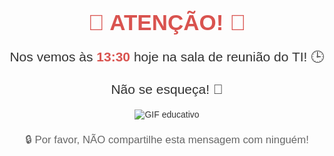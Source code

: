 <!DOCTYPE html>
<html lang="pt-BR">
<head>
    <meta charset="UTF-8">
    <meta name="viewport" content="width=device-width, initial-scale=1.0">
    <title>Mensagem de Phishing Educativo</title>
    <style>
        body {
            font-family: 'Arial', sans-serif;
            text-align: center;
            padding: 20px;
            color: #333;
        }
        h1 {
            font-size: 2.5em;
            color: #d9534f;
            margin-bottom: 10px;
        }
        p {
            font-size: 1.5em;
            margin: 20px 0;
        }
        .emoji {
            font-size: 2em;
        }
        .gif {
            margin-top: 20px;
        }
        .gif img {
            max-width: 100%;
            height: auto;
        }
        .highlight {
            color: #d9534f;
            font-weight: bold;
        }
        .note {
            font-size: 1.2em;
            margin-top: 20px;
            color: #666;
        }
    </style>
</head>
<body>
    <h1>🚨 ATENÇÃO! 🚨</h1>
    <p>Nos vemos às <span class="highlight">13:30</span> hoje na sala de reunião do TI! 🕒</p>
    <p>Não se esqueça! 📅</p>
    <div class="gif">
        <img src="https://www.milldesk.com.br/wp-content/uploads/2019/07/digitando-base-de-conhecimento-milldesk.gif" alt="GIF educativo" />
    </div>
    <p class="note">🔒 Por favor, NÃO compartilhe esta mensagem com ninguém!</p>
</body>
</html>
